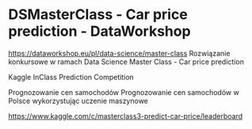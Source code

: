 # DSMasterClass - Car price prediction - DataWorkshop
https://dataworkshop.eu/pl/data-science/master-class
Rozwiązanie konkursowe w ramach Data Science Master Class - Car price prediction

Kaggle InClass Prediction Competition

Prognozowanie cen samochodów
Prognozowanie cen samochodów w Polsce wykorzystując uczenie maszynowe

https://www.kaggle.com/c/masterclass3-predict-car-price/leaderboard
